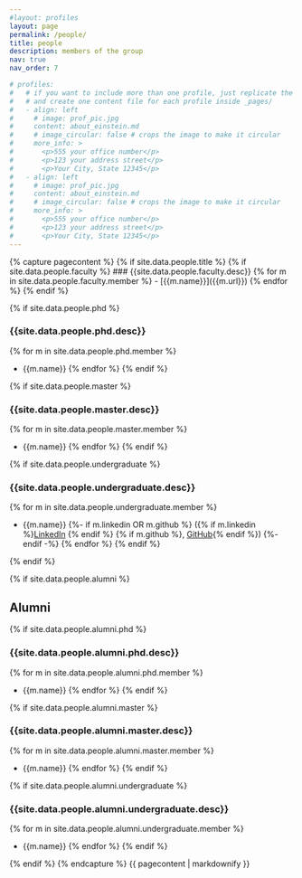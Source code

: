 ```yaml
---
#layout: profiles
layout: page
permalink: /people/
title: people
description: members of the group
nav: true
nav_order: 7

# profiles:
#   # if you want to include more than one profile, just replicate the following block
#   # and create one content file for each profile inside _pages/
#   - align: left
#     # image: prof_pic.jpg
#     content: about_einstein.md
#     # image_circular: false # crops the image to make it circular
#     more_info: >
#       <p>555 your office number</p>
#       <p>123 your address street</p>
#       <p>Your City, State 12345</p>
#   - align: left
#     # image: prof_pic.jpg
#     content: about_einstein.md
#     # image_circular: false # crops the image to make it circular
#     more_info: >
#       <p>555 your office number</p>
#       <p>123 your address street</p>
#       <p>Your City, State 12345</p>
---
```


<div class="post">
  <article>
	{% capture pagecontent %}
{% if site.data.people.title %}
{% if site.data.people.faculty %}
### {{site.data.people.faculty.desc}}
{% for m in site.data.people.faculty.member %}
- [{{m.name}}]({{m.url}})
{% endfor %}
{% endif %}

{% if site.data.people.phd %}
### {{site.data.people.phd.desc}}
{% for m in site.data.people.phd.member %}
- {{m.name}}
{% endfor %}
{% endif %}

{% if site.data.people.master %}
### {{site.data.people.master.desc}}
{% for m in site.data.people.master.member %}
- {{m.name}}
{% endfor %}
{% endif %}

{% if site.data.people.undergraduate %}
### {{site.data.people.undergraduate.desc}}
{% for m in site.data.people.undergraduate.member %}
- {{m.name}}
  {%- if m.linkedin OR m.github %}
  ({% if m.linkedin %}[LinkedIn]({{m.linkedin}}) {% endif %}
	 {% if m.github %}, [GitHub]({{m.github}}){% endif %})
	{%- endif -%}
{% endfor %}
{% endif %}

{% endif %}

{% if site.data.people.alumni %}
## Alumni

{% if site.data.people.alumni.phd %}
### {{site.data.people.alumni.phd.desc}}
{% for m in site.data.people.alumni.phd.member %}
- {{m.name}}
{% endfor %}
{% endif %}

{% if site.data.people.alumni.master %}
### {{site.data.people.alumni.master.desc}}
{% for m in site.data.people.alumni.master.member %}
- {{m.name}}
{% endfor %}
{% endif %}

{% if site.data.people.alumni.undergraduate %}
### {{site.data.people.alumni.undergraduate.desc}}
{% for m in site.data.people.alumni.undergraduate.member %}
- {{m.name}}
{% endfor %}
{% endif %}

{% endif %}
{% endcapture %}
{{ pagecontent | markdownify }}
  </article>
</div>
